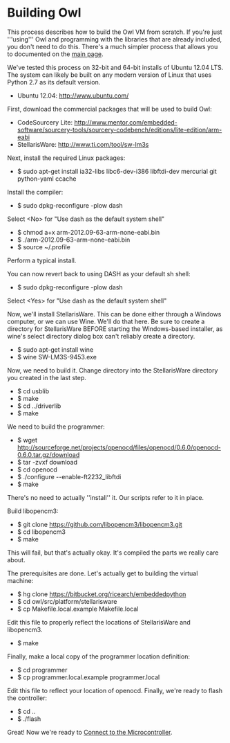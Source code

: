 # Building Owl

This process describes how to build the Owl VM from scratch. If you're just '''using''' Owl and programming with the libraries that are already included, you don't need to do this. There's a much simpler process that allows you to documented on the [main page](index.md).

We've tested this process on 32-bit and 64-bit installs of Ubuntu 12.04 LTS.
The system can likely be built on any modern version of Linux that uses Python
2.7 as its default version.
 
* Ubuntu 12.04: http://www.ubuntu.com/
 
First, download the commercial packages that will be used to build Owl:

* CodeSourcery Lite: http://www.mentor.com/embedded-software/sourcery-tools/sourcery-codebench/editions/lite-edition/arm-eabi
* StellarisWare: http://www.ti.com/tool/sw-lm3s

Next, install the required Linux packages:
 
* $ sudo apt-get install ia32-libs libc6-dev-i386 libftdi-dev mercurial git python-yaml ccache
 
Install the compiler:
 
* $ sudo dpkg-reconfigure -plow dash
 
Select &lt;No&gt; for "Use dash as the default system shell"
 
* $ chmod a+x arm-2012.09-63-arm-none-eabi.bin
* $ ./arm-2012.09-63-arm-none-eabi.bin
* $ source ~/.profile
 
Perform a typical install.

You can now revert back to using DASH as your default sh shell:
 
* $ sudo dpkg-reconfigure -plow dash
 
Select &lt;Yes&gt; for "Use dash as the default system shell"

Now, we'll install StellarisWare. This can be done either through a Windows
computer, or we can use Wine. We'll do that here. Be sure to create a directory
for StellarisWare BEFORE starting the Windows-based installer, as wine's select
directory dialog box can't reliably create a directory.
 
* $ sudo apt-get install wine
* $ wine SW-LM3S-9453.exe
 
Now, we need to build it. Change directory into the StellarisWare directory you
created in the last step.
 
* $ cd usblib
* $ make
* $ cd ../driverlib
* $ make
 
We need to build the programmer:

* $ wget http://sourceforge.net/projects/openocd/files/openocd/0.6.0/openocd-0.6.0.tar.gz/download
* $ tar -zvxf download
* $ cd openocd
* $ ./configure --enable-ft2232_libftdi
* $ make
 
There's no need to actually ''install'' it. Our scripts refer to it in place.

Build libopencm3:
 
* $ git clone https://github.com/libopencm3/libopencm3.git
* $ cd libopencm3
* $ make
 
This will fail, but that's actually okay. It's compiled the parts we really care about.

The prerequisites are done. Let's actually get to building the virtual machine:

* $ hg clone https://bitbucket.org/ricearch/embeddedpython
* $ cd owl/src/platform/stellarisware
* $ cp Makefile.local.example Makefile.local
 
Edit this file to properly reflect the locations of StellarisWare and libopencm3.

* $ make
 
Finally, make a local copy of the programmer location definition:

* $ cd programmer
* $ cp programmer.local.example programmer.local
 
Edit this file to reflect your location of openocd. Finally, we're ready to
flash the controller:

* $ cd ..
* $ ./flash
 
Great! Now we're ready to [Connect to the Microcontroller](mcu.md).
